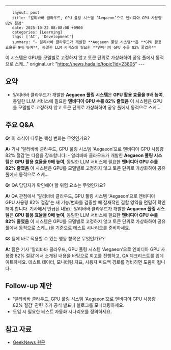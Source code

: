 ---
       layout: post
       title: "알리바바 클라우드, GPU 풀링 시스템 ‘Aegaeon’으로 엔비디아 GPU 사용량 82% 절감"
       date: 2025-10-22 08:08:08 +0900
       categories: [Learning]
       tags: ['AI', 'Development']
       summary: "- 알리바바 클라우드가 개발한 **Aegaeon 풀링 시스템**은 **GPU 활용 효율을 9배 높여**, 동일한 LLM 서비스에 필요한 **엔비디아 GPU 수를 82% 줄였음** 
이 시스템은 GPU를 모델별로 고정하지 않고 토큰 단위로 가상화하여 공유 풀에서 동적으로 스케..."
       original_url: "https://news.hada.io/topic?id=23805"
       ---

## 요약

- 알리바바 클라우드가 개발한 **Aegaeon 풀링 시스템**은 **GPU 활용 효율을 9배 높여**, 동일한 LLM 서비스에 필요한 **엔비디아 GPU 수를 82% 줄였음** 
 이 시스템은 GPU를 모델별로 고정하지 않고 토큰 단위로 가상화하여 공유 풀에서 동적으로 스케...

## 주요 Q&A

**Q:** 이 소식이 다루는 핵심 변화는 무엇인가요?

**A:** 기사 '알리바바 클라우드, GPU 풀링 시스템 ‘Aegaeon’으로 엔비디아 GPU 사용량 82% 절감'는 다음을 강조합니다: - 알리바바 클라우드가 개발한 **Aegaeon 풀링 시스템**은 **GPU 활용 효율을 9배 높여**, 동일한 LLM 서비스에 필요한 **엔비디아 GPU 수를 82% 줄였음** 
 이 시스템은 GPU를 모델별로 고정하지 않고 토큰 단위로 가상화하여 공유 풀에서 동적으로 스케...

**Q:** QA 담당자가 확인해야 할 위험 요소는 무엇인가요?

**A:** QA 관점에서 '알리바바 클라우드, GPU 풀링 시스템 ‘Aegaeon’으로 엔비디아 GPU 사용량 82% 절감'는 새 기능/변화를 검증할 때 잠재적인 결함 영역을 면밀히 확인해야 합니다. 기사에서 언급된 내용(- 알리바바 클라우드가 개발한 **Aegaeon 풀링 시스템**은 **GPU 활용 효율을 9배 높여**, 동일한 LLM 서비스에 필요한 **엔비디아 GPU 수를 82% 줄였음** 
 이 시스템은 GPU를 모델별로 고정하지 않고 토큰 단위로 가상화하여 공유 풀에서 동적으로 스케...)을 기준으로 테스트 시나리오를 준비하세요.

**Q:** 팀에 바로 적용할 수 있는 행동 항목은 무엇인가요?

**A:** 팀은 기사 '알리바바 클라우드, GPU 풀링 시스템 ‘Aegaeon’으로 엔비디아 GPU 사용량 82% 절감'에서 소개된 내용을 바탕으로 회고를 진행하고, QA 체크리스트를 업데이트하세요. 테스트 데이터, 모니터링 지표, 사용자 피드백 경로를 정비하면 도움이 됩니다.

## Follow-up 제안

- '알리바바 클라우드, GPU 풀링 시스템 ‘Aegaeon’으로 엔비디아 GPU 사용량 82% 절감' 관련 추가 공식 발표나 블로그를 모니터링하세요.
- 도입 시 필요한 테스트 자동화 시나리오를 정의하세요.

## 참고 자료

- [GeekNews 원문](https://news.hada.io/topic?id=23805)
